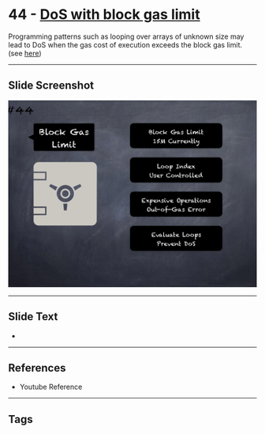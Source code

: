 # 44 - [DoS with block gas limit](DoS%20with%20block%20gas%20limit.md)
Programming patterns such as looping over arrays of unknown size may lead to DoS when the gas cost of execution exceeds the block gas limit. (see [here](https://swcregistry.io/docs/SWC-128))

___
## Slide Screenshot
![044.png](../../images/pitfalls_and_best_practices101/044.png)
___
## Slide Text
- 
___
## References
- Youtube Reference
___
## Tags